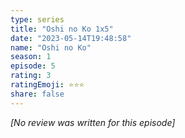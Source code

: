 ```yaml
---
type: series
title: "Oshi no Ko 1x5"
date: "2023-05-14T19:48:58"
name: "Oshi no Ko"
season: 1
episode: 5
rating: 3
ratingEmoji: ⭐️⭐️⭐️
share: false
---
```


*[No review was written for this episode]*
